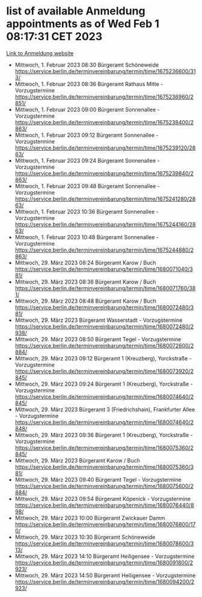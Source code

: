 # list of available Anmeldung appointments as of Wed Feb  1 08:17:31 CET 2023
[Link to Anmeldung website](https://service.berlin.de/terminvereinbarung/termin/tag.php?termin=0&anliegen[]=120686&dienstleisterlist=122210,122217,327316,122219,327312,122227,327314,122231,327346,122243,327348,122252,329742,122260,329745,122262,329748,122254,329751,122271,327278,122273,327274,122277,327276,330436,122280,327294,122282,327290,122284,327292,327539,122291,327270,122285,327266,122286,327264,122296,327268,150230,329760,122301,327282,122297,327286,122294,327284,122312,329763,122314,329775,122304,327330,122311,327334,122309,327332,122281,327352,122279,329772,122276,327324,122274,327326,122267,329766,122246,327318,122251,327320,122257,327322,122208,327298,122226,327300,121362,121364&herkunft=http%3A%2F%2Fservice.berlin.de%2Fdienstleistung%2F120686%2F)
- Mittwoch, 1. Februar 2023 08:30 Bürgeramt Schöneweide https://service.berlin.de/terminvereinbarung/termin/time/1675236600/313/
- Mittwoch, 1. Februar 2023 08:36 Bürgeramt Rathaus Mitte - Vorzugstermine https://service.berlin.de/terminvereinbarung/termin/time/1675236960/2851/
- Mittwoch, 1. Februar 2023 09:00 Bürgeramt Sonnenallee - Vorzugstermine https://service.berlin.de/terminvereinbarung/termin/time/1675238400/2863/
- Mittwoch, 1. Februar 2023 09:12 Bürgeramt Sonnenallee - Vorzugstermine https://service.berlin.de/terminvereinbarung/termin/time/1675239120/2863/
- Mittwoch, 1. Februar 2023 09:24 Bürgeramt Sonnenallee - Vorzugstermine https://service.berlin.de/terminvereinbarung/termin/time/1675239840/2863/
- Mittwoch, 1. Februar 2023 09:48 Bürgeramt Sonnenallee - Vorzugstermine https://service.berlin.de/terminvereinbarung/termin/time/1675241280/2863/
- Mittwoch, 1. Februar 2023 10:36 Bürgeramt Sonnenallee - Vorzugstermine https://service.berlin.de/terminvereinbarung/termin/time/1675244160/2863/
- Mittwoch, 1. Februar 2023 10:48 Bürgeramt Sonnenallee - Vorzugstermine https://service.berlin.de/terminvereinbarung/termin/time/1675244880/2863/
- Mittwoch, 29. März 2023 08:24 Bürgeramt Karow / Buch https://service.berlin.de/terminvereinbarung/termin/time/1680071040/381/
- Mittwoch, 29. März 2023 08:36 Bürgeramt Karow / Buch https://service.berlin.de/terminvereinbarung/termin/time/1680071760/381/
- Mittwoch, 29. März 2023 08:48 Bürgeramt Karow / Buch https://service.berlin.de/terminvereinbarung/termin/time/1680072480/381/
- Mittwoch, 29. März 2023  Bürgeramt Wasserstadt - Vorzugstermine https://service.berlin.de/terminvereinbarung/termin/time/1680072480/2938/
- Mittwoch, 29. März 2023 08:50 Bürgeramt Tegel - Vorzugstermine https://service.berlin.de/terminvereinbarung/termin/time/1680072600/2884/
- Mittwoch, 29. März 2023 09:12 Bürgeramt 1 (Kreuzberg), Yorckstraße - Vorzugstermine https://service.berlin.de/terminvereinbarung/termin/time/1680073920/2845/
- Mittwoch, 29. März 2023 09:24 Bürgeramt 1 (Kreuzberg), Yorckstraße - Vorzugstermine https://service.berlin.de/terminvereinbarung/termin/time/1680074640/2845/
- Mittwoch, 29. März 2023  Bürgeramt 3 (Friedrichshain), Frankfurter Allee - Vorzugstermine https://service.berlin.de/terminvereinbarung/termin/time/1680074640/2848/
- Mittwoch, 29. März 2023 09:36 Bürgeramt 1 (Kreuzberg), Yorckstraße - Vorzugstermine https://service.berlin.de/terminvereinbarung/termin/time/1680075360/2845/
- Mittwoch, 29. März 2023  Bürgeramt Karow / Buch https://service.berlin.de/terminvereinbarung/termin/time/1680075360/381/
- Mittwoch, 29. März 2023 09:40 Bürgeramt Tegel - Vorzugstermine https://service.berlin.de/terminvereinbarung/termin/time/1680075600/2884/
- Mittwoch, 29. März 2023 09:54 Bürgeramt Köpenick - Vorzugstermine https://service.berlin.de/terminvereinbarung/termin/time/1680076440/898/
- Mittwoch, 29. März 2023 10:00 Bürgeramt Zwickauer Damm https://service.berlin.de/terminvereinbarung/termin/time/1680076800/170/
- Mittwoch, 29. März 2023 10:30 Bürgeramt Schöneweide https://service.berlin.de/terminvereinbarung/termin/time/1680078600/313/
- Mittwoch, 29. März 2023 14:10 Bürgeramt Heiligensee - Vorzugstermine https://service.berlin.de/terminvereinbarung/termin/time/1680091800/2923/
- Mittwoch, 29. März 2023 14:50 Bürgeramt Heiligensee - Vorzugstermine https://service.berlin.de/terminvereinbarung/termin/time/1680094200/2923/
